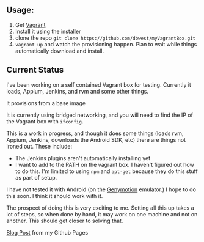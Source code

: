 ## Usage:
1. Get [Vagrant](http://downloads.vagrantup.com/)
2. Install it using the installer
3. clone the repo `git clone https://github.com/dbwest/myVagrantBox.git`
4. `vagrant up` and watch the provisioning happen. Plan to wait while things automatically download and install.

## Current Status
I've been working on a self contained Vagrant box for testing. Currently it loads, Appium, Jenkins, and rvm and some other things. 

It provisions from a base image 

It is currently using bridged networking, and you will need to find the IP of the Vagrant box with `ifconfig`. 


This is a work in progress, and though it does some things (loads rvm, Appium, Jenkins, downloads the Android SDK, etc) there are things not ironed out. These include:

- The Jenkins plugins aren't automatically installing yet
- I want to add to the PATH on the vagrant box. I haven't figured out how to do this. I'm limited to using `npm` and `apt-get` because they do this stuff as part of setup.

I have not tested it with Android (on the [Genymotion](http://genymotion.com) emulator.) I hope to do this soon. I think it should work with it.

The prospect of doing this is very exciting to me. Setting all this up takes a lot of steps, so when done by hand, it may work on one machine and not on another. This should get closer to solving that.

[Blog Post](http://dbwest.github.io/blog/2013/10/08/moving-towards-a-complete-testing-environment-in-a-box/) from my Github Pages
